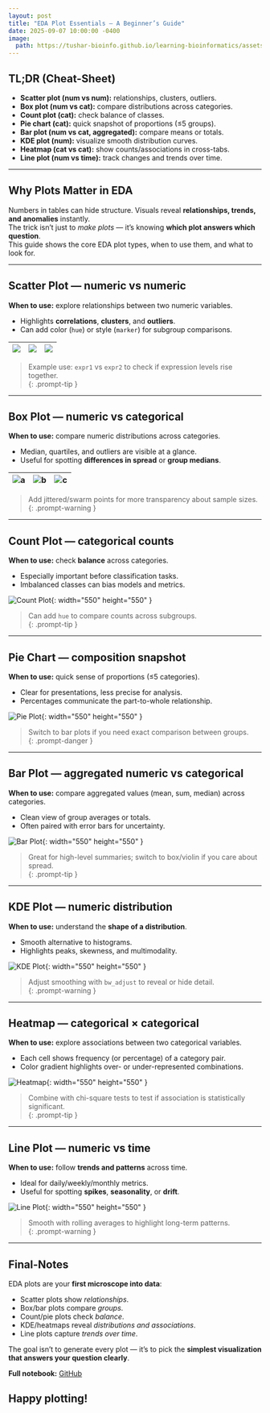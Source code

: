 ```yaml
---
layout: post
title: "EDA Plot Essentials — A Beginner’s Guide"
date: 2025-09-07 10:00:00 -0400
image:
  path: https://tushar-bioinfo.github.io/learning-bioinformatics/assets/img/blog4/cover.png
---
```


## TL;DR (Cheat-Sheet)
- **Scatter plot (num vs num):** relationships, clusters, outliers.  
- **Box plot (num vs cat):** compare distributions across categories.  
- **Count plot (cat):** check balance of classes.  
- **Pie chart (cat):** quick snapshot of proportions (≤5 groups).  
- **Bar plot (num vs cat, aggregated):** compare means or totals.  
- **KDE plot (num):** visualize smooth distribution curves.  
- **Heatmap (cat vs cat):** show counts/associations in cross-tabs.  
- **Line plot (num vs time):** track changes and trends over time.  

---

## Why Plots Matter in EDA
Numbers in tables can hide structure. Visuals reveal **relationships, trends, and anomalies** instantly.  
The trick isn’t just to *make plots* — it’s knowing **which plot answers which question**.  
This guide shows the core EDA plot types, when to use them, and what to look for.  

---

## Scatter Plot — numeric vs numeric
**When to use:** explore relationships between two numeric variables.  
- Highlights **correlations**, **clusters**, and **outliers**.  
- Can add color (`hue`) or style (`marker`) for subgroup comparisons.


| ![](https://tushar-bioinfo.github.io/learning-bioinformatics/assets/img/blog4/plot1.png) | ![](https://tushar-bioinfo.github.io/learning-bioinformatics/assets/img/blog4/plot2.png) | ![](https://tushar-bioinfo.github.io/learning-bioinformatics/assets/img/blog4/plot3.png) |
|---|---|---|


> Example use: `expr1` vs `expr2` to check if expression levels rise together.  
{: .prompt-tip }

---

## Box Plot — numeric vs categorical
**When to use:** compare numeric distributions across categories.  
- Median, quartiles, and outliers are visible at a glance.  
- Useful for spotting **differences in spread** or **group medians**.

| ![a](https://tushar-bioinfo.github.io/learning-bioinformatics/assets/img/blog4/plotb1.png) | ![b](https://tushar-bioinfo.github.io/learning-bioinformatics/assets/img/blog4/plot4.png) | ![c](https://tushar-bioinfo.github.io/learning-bioinformatics/assets/img/blog4/plot5.png) |
|---|---|---|

> Add jittered/swarm points for more transparency about sample sizes.  
{: .prompt-warning }

---

## Count Plot — categorical counts
**When to use:** check **balance** across categories.  
- Especially important before classification tasks.  
- Imbalanced classes can bias models and metrics.  

![Count Plot](https://tushar-bioinfo.github.io/learning-bioinformatics/assets/img/blog4/plot6.png){: width="550" height="550" }

> Can add `hue` to compare counts across subgroups.  
{: .prompt-tip }  

---

## Pie Chart — composition snapshot
**When to use:** quick sense of proportions (≤5 categories).  
- Clear for presentations, less precise for analysis.  
- Percentages communicate the part-to-whole relationship.

![Pie Plot](https://tushar-bioinfo.github.io/learning-bioinformatics/assets/img/blog4/plot7.png){: width="550" height="550" }

> Switch to bar plots if you need exact comparison between groups.  
{: .prompt-danger }  

---

## Bar Plot — aggregated numeric vs categorical
**When to use:** compare aggregated values (mean, sum, median) across categories.  
- Clean view of group averages or totals.  
- Often paired with error bars for uncertainty.  

![Bar Plot](https://tushar-bioinfo.github.io/learning-bioinformatics/assets/img/blog4/plot8.png){: width="550" height="550" }

> Great for high-level summaries; switch to box/violin if you care about spread.  
{: .prompt-tip }  

---

## KDE Plot — numeric distribution
**When to use:** understand the **shape of a distribution**.  
- Smooth alternative to histograms.  
- Highlights peaks, skewness, and multimodality.

![KDE Plot](https://tushar-bioinfo.github.io/learning-bioinformatics/assets/img/blog4/plot9.png){: width="550" height="550" }

> Adjust smoothing with `bw_adjust` to reveal or hide detail.  
{: .prompt-warning }  

---

## Heatmap — categorical × categorical
**When to use:** explore associations between two categorical variables.  
- Each cell shows frequency (or percentage) of a category pair.  
- Color gradient highlights over- or under-represented combinations.  

![Heatmap](https://tushar-bioinfo.github.io/learning-bioinformatics/assets/img/blog4/plot10.png){: width="550" height="550" }

> Combine with chi-square tests to test if association is statistically significant.  
{: .prompt-tip }  

---

## Line Plot — numeric vs time
**When to use:** follow **trends and patterns** across time.  
- Ideal for daily/weekly/monthly metrics.  
- Useful for spotting **spikes**, **seasonality**, or **drift**.

![Line Plot](https://tushar-bioinfo.github.io/learning-bioinformatics/assets/img/blog4/plot11.png){: width="550" height="550" }

> Smooth with rolling averages to highlight long-term patterns.  
{: .prompt-warning }  

---

## Final-Notes
EDA plots are your **first microscope into data**:  
- Scatter plots show *relationships*.  
- Box/bar plots compare *groups*.  
- Count/pie plots check *balance*.  
- KDE/heatmaps reveal *distributions and associations*.  
- Line plots capture *trends over time*.  

The goal isn’t to generate every plot — it’s to pick the **simplest visualization that answers your question clearly**.  

**Full notebook:** [GitHub](https://github.com/Tushar-bioinfo/Blogs/tree/main/blog4)  

## Happy plotting!
